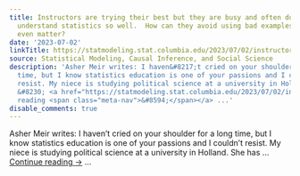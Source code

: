 ```yaml
---
title: Instructors are trying their best but they are busy and often don’t themselves
  understand statistics so well.  How can they avoid using bad examples, or does this
  even matter?
date: '2023-07-02'
linkTitle: https://statmodeling.stat.columbia.edu/2023/07/02/instructors-are-trying-their-best-but-they-are-busy-and-often-dont-themselves-understand-statistics-so-well-how-can-they-avoid-using-bad-examples-or-does-this-even-matter/
source: Statistical Modeling, Causal Inference, and Social Science
description: 'Asher Meir writes: I haven&#8217;t cried on your shoulder for a long
  time, but I know statistics education is one of your passions and I couldn&#8217;t
  resist. My niece is studying political science at a university in Holland. She has
  &#8230; <a href="https://statmodeling.stat.columbia.edu/2023/07/02/instructors-are-trying-their-best-but-they-are-busy-and-often-dont-themselves-understand-statistics-so-well-how-can-they-avoid-using-bad-examples-or-does-this-even-matter/">Continue
  reading <span class="meta-nav">&#8594;</span></a> ...'
disable_comments: true
---
```

Asher Meir writes: I haven&#8217;t cried on your shoulder for a long time, but I know statistics education is one of your passions and I couldn&#8217;t resist. My niece is studying political science at a university in Holland. She has &#8230; <a href="https://statmodeling.stat.columbia.edu/2023/07/02/instructors-are-trying-their-best-but-they-are-busy-and-often-dont-themselves-understand-statistics-so-well-how-can-they-avoid-using-bad-examples-or-does-this-even-matter/">Continue reading <span class="meta-nav">&#8594;</span></a> ...